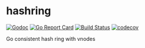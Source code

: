 # hashring

[![Godoc](https://godoc.org/github.com/nfisher/hashring?status.svg)](https://godoc.org/github.com/nfisher/hashring) [![Go Report Card](https://goreportcard.com/badge/github.com/nfisher/hashring)](https://goreportcard.com/report/github.com/nfisher/hashring) [![Build Status](https://travis-ci.org/nfisher/hashring.svg?branch=master)](https://travis-ci.org/nfisher/hashring) [![codecov](https://codecov.io/gh/nfisher/hashring/branch/master/graph/badge.svg)](https://codecov.io/gh/nfisher/hashring)

Go consistent hash ring with vnodes
